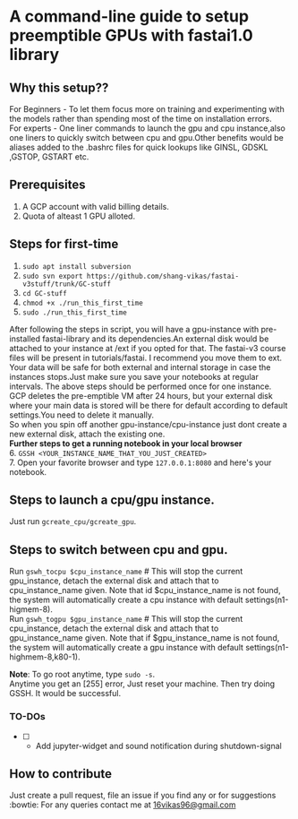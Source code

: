# A command-line guide to setup preemptible GPUs with fastai1.0 library

## Why this setup??
For Beginners - To let them focus more on training and experimenting with the models rather than spending most of the time on installation errors.<br>
For experts - One liner commands to launch the gpu and cpu instance,also one liners to quickly switch between cpu and gpu.Other benefits would be aliases added to the .bashrc files for quick lookups like GINSL, GDSKL ,GSTOP, GSTART etc.<br>


## Prerequisites
1. A GCP account with valid billing details.
2. Quota of alteast 1 GPU alloted.

## Steps for first-time
1. `sudo apt install subversion`
1. `sudo svn export https://github.com/shang-vikas/fastai-v3stuff/trunk/GC-stuff`
2. `cd GC-stuff`
3. `chmod +x ./run_this_first_time`   
4. `sudo ./run_this_first_time`   

After following the steps in script, you will have a gpu-instance with pre-installed fastai-library and its dependencies.An external disk would be attached to your instance at /ext if you opted for that.
The fastai-v3 course files will be present in tutorials/fastai. I recommend you move them to ext. Your data will be safe for both external and internal storage in case the instances stops.Just make sure you save your notebooks at regular intervals.
 The above steps should be performed once for one instance.<br>
 GCP deletes the pre-emptible VM after 24 hours, but your external disk where your main data is stored will be there for default according to default settings.You need to delete it manually.<br>
So when you spin off another gpu-instance/cpu-instance just dont create a new external disk, attach the existing one.<br>
**Further steps to get a running notebook in your local browser** <br>
6. `GSSH <YOUR_INSTANCE_NAME_THAT_YOU_JUST_CREATED>` <br>
7. Open your favorite browser and type `127.0.0.1:8080` and here's your notebook. <br>

## Steps to launch a cpu/gpu instance.
Just run `gcreate_cpu/gcreate_gpu`.

## Steps to switch between cpu and gpu.
Run `gswh_tocpu $cpu_instance_name` # This will stop the current gpu_instance, detach the external disk and attach that to cpu_instance_name given. Note that id $cpu_instance_name is not found, the system will automatically create a cpu instance with default settings(n1-higmem-8).<br>
Run `gswh_togpu $gpu_instance_name` # This will stop the current cpu_instance, detach the external disk and attach that to gpu_instance_name given. Note that if $gpu_instance_name is not found, the system will automatically create a gpu instance with default settings(n1-highmem-8,k80-1).


**Note**: 
To go root anytime, type `sudo -s`.<br>
Anytime you get an [255] error, Just reset your machine. Then try doing GSSH. It would be successful.<br>

### TO-DOs
- [ ] - Add jupyter-widget and sound notification during shutdown-signal
## How to contribute
Just create a pull request, file an issue if you find any or for suggestions :bowtie: For any queries contact me at 16vikas96@gmail.com
